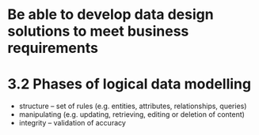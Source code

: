 # Be able to develop data design solutions to meet business requirements
# 3.2 Phases of logical data modelling

* structure – set of rules (e.g. entities, attributes, relationships,
queries)
* manipulating (e.g. updating, retrieving, editing or deletion of
content)
* integrity – validation of accuracy